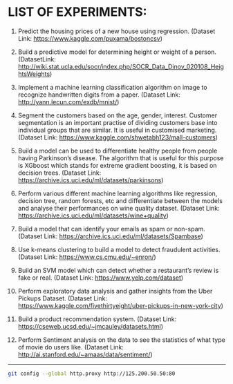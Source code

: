 # LIST OF EXPERIMENTS:
1. Predict the housing prices of a new house using regression.
(Dataset Link: https://www.kaggle.com/puxama/bostoncsv)

2. Build a predictive model for determining height or weight of a person.
(DatasetLink: http://wiki.stat.ucla.edu/socr/index.php/SOCR_Data_Dinov_020108_HeightsWeights)

3. Implement a machine learning classification algorithm on image to recognize handwritten digits from a paper.
(Dataset Link: http://yann.lecun.com/exdb/mnist/)

4. Segment the customers based on the age, gender, interest. Customer segmentation is an important practise of
dividing customers base into individual groups that are similar. It is useful in customised marketing.
(Dataset Link: https://www.kaggle.com/shwetabh123/mall-customers)
5. Build a model can be used to differentiate healthy people from people having Parkinson’s disease. The algorithm
that is useful for this purpose is XGboost which stands for extreme gradient boosting, it is based on decision
trees.
(Dataset Link: https://archive.ics.uci.edu/ml/datasets/parkinsons)
6. Perform various different machine learning algorithms like regression, decision tree, random forests, etc and
differentiate between the models and analyse their performances on wine quality dataset.
(Dataset Link: https://archive.ics.uci.edu/ml/datasets/wine+quality)
7. Build a model that can identify your emails as spam or non-spam.
(Dataset Link: https://archive.ics.uci.edu/ml/datasets/Spambase)
8. Use k-means clustering to build a model to detect fraudulent activities.
(Dataset Link: https://www.cs.cmu.edu/~enron/)
9. Build an SVM model which can detect whether a restaurant’s review is fake or real.
(Dataset Link: https://www.yelp.com/dataset)
10. Perform exploratory data analysis and gather insights from the Uber Pickups Dataset.
(Dataset Link: https://www.kaggle.com/fivethirtyeight/uber-pickups-in-new-york-city)
11. Build a product recommendation system.
(Dataset Link: https://cseweb.ucsd.edu/~jmcauley/datasets.html)
12. Perform Sentiment analysis on the data to see the statistics of what type of movie do users like.
(Dataset Link: http://ai.stanford.edu/~amaas/data/sentiment/)

---

```bash
git config --global http.proxy http://125.200.50.50:80
```
